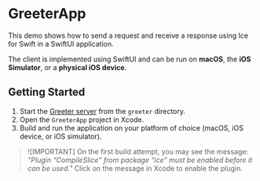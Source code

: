 # GreeterApp

This demo shows how to send a request and receive a response using Ice for Swift in a SwiftUI application.

The client is implemented using SwiftUI and can be run on **macOS**, the **iOS Simulator**, or a
**physical iOS device**.

## Getting Started

1. Start the [Greeter server](../Greeter) from the `greeter` directory.
2. Open the `GreeterApp` project in Xcode.
3. Build and run the application on your platform of choice (macOS, iOS device, or iOS simulator).

>![IMPORTANT]
> On the first build attempt, you may see the message:
> _"Plugin “CompileSlice” from package “ice” must be enabled before it can be used."_
> Click on the message in Xcode to enable the plugin.
